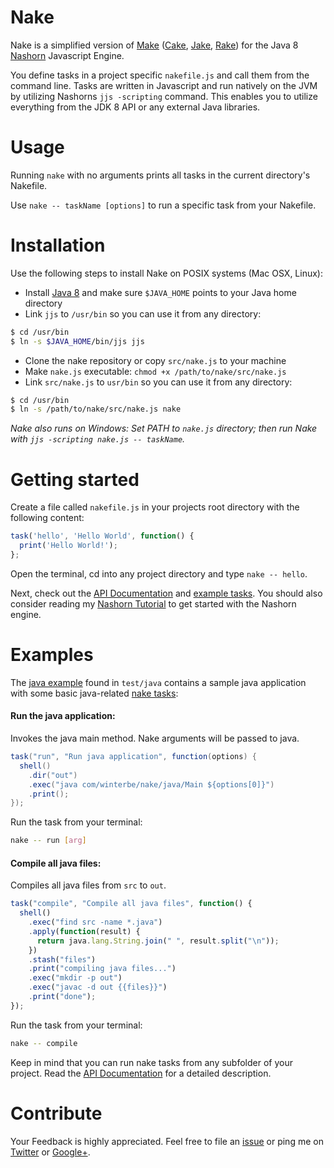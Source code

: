 Nake
===========

Nake is a simplified version of [Make](https://www.gnu.org/software/make/) ([Cake](http://coffeescript.org/documentation/docs/cake.html), [Jake](https://github.com/280north/jake), [Rake](http://rake.rubyforge.org/)) for the Java 8 [Nashorn](http://docs.oracle.com/javase/8/docs/technotes/guides/scripting/nashorn/toc.html) Javascript Engine.

You define tasks in a project specific `nakefile.js` and call them from the command line. Tasks are written in Javascript and run natively on the JVM by utilizing Nashorns `jjs -scripting` command. This enables you to utilize everything from the JDK 8 API or any external Java libraries.

Usage
===========

Running `nake` with no arguments prints all tasks in the current directory's Nakefile.

Use `nake -- taskName [options]` to run a specific task from your Nakefile.

Installation
===========

Use the following steps to install Nake on POSIX systems (Mac OSX, Linux):

 - Install [Java 8](http://www.oracle.com/technetwork/java/javase/overview/index.html) and make sure `$JAVA_HOME` points to your Java home directory
 - Link `jjs` to `/usr/bin` so you can use it from any directory:
```bash
$ cd /usr/bin
$ ln -s $JAVA_HOME/bin/jjs jjs
```
 - Clone the nake repository or copy `src/nake.js` to your machine
 - Make `nake.js` executable: `chmod +x /path/to/nake/src/nake.js`
 - Link `src/nake.js` to `usr/bin` so you can use it from any directory:
```bash
$ cd /usr/bin
$ ln -s /path/to/nake/src/nake.js nake
```

_Nake also runs on Windows: Set PATH to `nake.js` directory; then run Nake with `jjs -scripting nake.js -- taskName`._

Getting started
===========

Create a file called `nakefile.js` in your projects root directory with the following content:

```javascript
task('hello', 'Hello World', function() {
  print('Hello World!');
};
```

Open the terminal, cd into any project directory and type `nake -- hello`.

Next, check out the [API Documentation](https://github.com/winterbe/nake/wiki) and [example tasks](https://github.com/winterbe/nake/blob/master/test/basic/nakefile.js). You should also consider reading my [Nashorn Tutorial](http://winterbe.com/posts/2014/04/05/java8-nashorn-tutorial/) to get started with the Nashorn engine.

Examples
===========

The [java example](https://github.com/winterbe/nake/blob/master/test/java) found in `test/java` contains a sample java application with some basic java-related [nake tasks](https://github.com/winterbe/nake/blob/master/test/java/nakefile.js):

#### Run the java application:

Invokes the java main method. Nake arguments will be passed to java.

```java
task("run", "Run java application", function(options) {
  shell()
    .dir("out")
    .exec("java com/winterbe/nake/java/Main ${options[0]}")
    .print();
});
```

Run the task from your terminal:

```bash
nake -- run [arg]
```

#### Compile all java files:

Compiles all java files from `src` to `out`.

```js
task("compile", "Compile all java files", function() {
  shell()
    .exec("find src -name *.java")
    .apply(function(result) {
      return java.lang.String.join(" ", result.split("\n"));
    })
    .stash("files")
    .print("compiling java files...")
    .exec("mkdir -p out")
    .exec("javac -d out {{files}}")
    .print("done");
});
```

Run the task from your terminal:

```bash
nake -- compile
```

Keep in mind that you can run nake tasks from any subfolder of your project. Read the [API Documentation](https://github.com/winterbe/nake/wiki) for a detailed description.

Contribute
===========

Your Feedback is highly appreciated. Feel free to file an [issue](https://github.com/winterbe/nake/issues/new) or ping me on [Twitter](https://twitter.com/benontherun) or [Google+](https://plus.google.com/105973259367211176218/posts).
